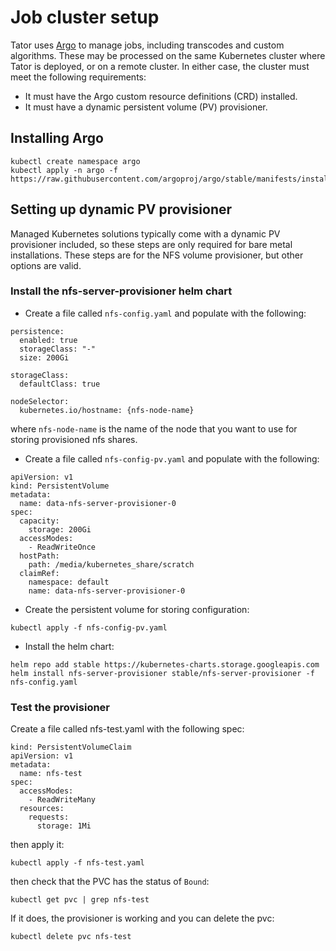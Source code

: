 # Job cluster setup

Tator uses [Argo](https://argoproj.github.io/argo/) to manage jobs, including transcodes and custom algorithms. These may be processed on the same Kubernetes cluster where Tator is deployed, or on a remote cluster. In either case, the cluster must meet the following requirements:

- It must have the Argo custom resource definitions (CRD) installed.
- It must have a dynamic persistent volume (PV) provisioner.

## Installing Argo

```
kubectl create namespace argo
kubectl apply -n argo -f https://raw.githubusercontent.com/argoproj/argo/stable/manifests/install.yaml
```

## Setting up dynamic PV provisioner

Managed Kubernetes solutions typically come with a dynamic PV provisioner included, so these steps are only required for bare metal installations. These steps are for the NFS volume provisioner, but other options are valid.

### Install the nfs-server-provisioner helm chart

* Create a file called `nfs-config.yaml` and populate with the following:

```
persistence:
  enabled: true
  storageClass: "-"
  size: 200Gi

storageClass:
  defaultClass: true

nodeSelector:
  kubernetes.io/hostname: {nfs-node-name}
```

where `nfs-node-name` is the name of the node that you want to use for storing provisioned nfs shares.

* Create a file called `nfs-config-pv.yaml` and populate with the following:

```
apiVersion: v1
kind: PersistentVolume
metadata:
  name: data-nfs-server-provisioner-0
spec:
  capacity:
    storage: 200Gi
  accessModes:
    - ReadWriteOnce
  hostPath:
    path: /media/kubernetes_share/scratch
  claimRef:
    namespace: default
    name: data-nfs-server-provisioner-0
```

* Create the persistent volume for storing configuration:

```
kubectl apply -f nfs-config-pv.yaml
```

* Install the helm chart:

```
helm repo add stable https://kubernetes-charts.storage.googleapis.com
helm install nfs-server-provisioner stable/nfs-server-provisioner -f nfs-config.yaml
```

### Test the provisioner

Create a file called nfs-test.yaml with the following spec:

```
kind: PersistentVolumeClaim
apiVersion: v1
metadata:
  name: nfs-test
spec:
  accessModes:
    - ReadWriteMany
  resources:
    requests:
      storage: 1Mi
```
then apply it:

```
kubectl apply -f nfs-test.yaml
```

then check that the PVC has the status of `Bound`:

```
kubectl get pvc | grep nfs-test
```

If it does, the provisioner is working and you can delete the pvc:

```
kubectl delete pvc nfs-test
```
